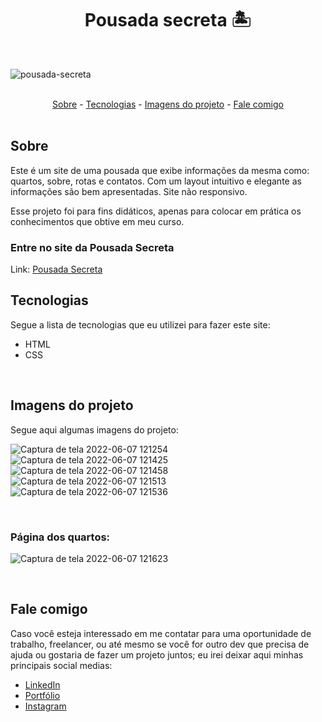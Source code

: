 <h1 align="center">Pousada secreta 🏝</h1>

<br>

![pousada-secreta](https://user-images.githubusercontent.com/75648386/195429941-d3bc4a55-ce45-4d57-ac08-439855045dd1.gif)

<br>

<div align="center">
  <a href="#sobre">Sobre</a> -
  <a href="#tecnologias">Tecnologias</a> -
  <a href="#imagens-do-projeto">Imagens do projeto</a> -
  <a href="#fale-comigo">Fale comigo</a>
</div>

<br>

## Sobre

<p>Este é um site de uma pousada que exibe informações da mesma como: quartos, sobre, rotas e contatos. Com um layout intuitivo e elegante as informações são bem apresentadas. Site não responsivo.</p>

<p>Esse projeto foi para fins didáticos, apenas para colocar em prática os conhecimentos que obtive em meu curso.</p>

### Entre no site da Pousada Secreta

Link: <a href="https://luizmeraki.github.io/Pousada-secreta/" target="_blank">Pousada Secreta</a>
<br>

## Tecnologias

<p>Segue a lista de tecnologias que eu utilizei para fazer este site:</p>

<ul>
  <li>HTML</li>
  <li>CSS</li>
</ul>

<br>

## Imagens do projeto

<p>Segue aqui algumas imagens do projeto:</p>

![Captura de tela 2022-06-07 121254](https://user-images.githubusercontent.com/75648386/172417391-0024e678-34d4-4e11-8660-7867706c01c7.png)
![Captura de tela 2022-06-07 121425](https://user-images.githubusercontent.com/75648386/172417426-2714927f-1fa7-48d8-a5c0-48a4d1b4c431.png)
![Captura de tela 2022-06-07 121458](https://user-images.githubusercontent.com/75648386/172417435-054bd9cb-8ee8-4203-baff-86f8e06d18a9.png)
![Captura de tela 2022-06-07 121513](https://user-images.githubusercontent.com/75648386/172417440-ba7b7f7c-881b-45f7-909b-05314b2e5507.png)
![Captura de tela 2022-06-07 121536](https://user-images.githubusercontent.com/75648386/172417444-0138690c-5fb9-4fdf-83b7-1a67123b8451.png)

<br>

### Página dos quartos:

![Captura de tela 2022-06-07 121623](https://user-images.githubusercontent.com/75648386/172417606-4920c05b-8e68-4e85-9f2e-691f7dd632f6.png)

<br>

## Fale comigo

<p>Caso você esteja interessado em me contatar para uma oportunidade de trabalho, freelancer, ou até mesmo se você for outro dev que precisa de ajuda ou gostaria de fazer
  um projeto juntos; eu irei deixar aqui minhas principais social medias:
</p>

<ul>
  <li><a href="https://www.linkedin.com/in/luiz-henrique-dev-frontend/" target="_blank">LinkedIn</a></li>
  <li><a href="https://portfolio-luizmeraki.vercel.app/" target="_blank">Portfólio</a></li>
  <li><a href="https://www.instagram.com/luizmeraki/" target="_blank">Instagram</a></li>
</ul>
